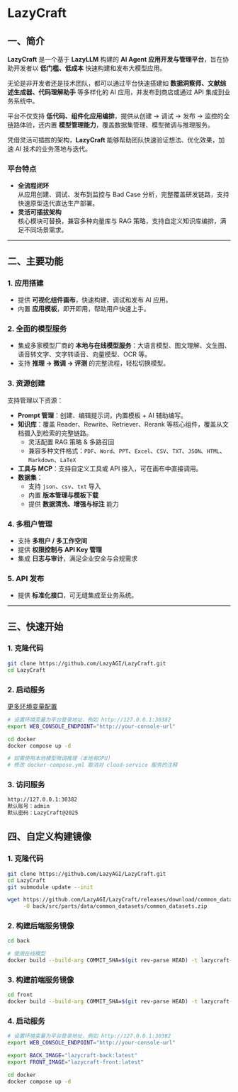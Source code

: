 # LazyCraft

## 一、简介

**LazyCraft** 是一个基于 **LazyLLM** 构建的 **AI Agent 应用开发与管理平台**，旨在协助开发者以 **低门槛、低成本** 快速构建和发布大模型应用。

无论是非开发者还是技术团队，都可以通过平台快速搭建如 **数据洞察师、文献综述生成器、代码理解助手** 等多样化的 AI 应用，并发布到商店或通过 API 集成到业务系统中。

平台不仅支持 **低代码、组件化应用编排**，提供从创建 → 调试 → 发布 → 监控的全链路体验，还内置 **模型管理能力**，覆盖数据集管理、模型微调与推理服务。

凭借灵活可插拔的架构，**LazyCraft** 能够帮助团队快速验证想法、优化效果，加速 AI 技术的业务落地与迭代。

### 平台特点

- **全流程闭环**  
  从应用创建、调试、发布到监控与 Bad Case 分析，完整覆盖研发链路，支持快速原型迭代直达生产部署。  
- **灵活可插拔架构**  
  核心模块可替换，兼容多种向量库与 RAG 策略，支持自定义知识库编排，满足不同场景需求。


---

## 二、主要功能

### 1. 应用搭建

- 提供 **可视化组件画布**，快速构建、调试和发布 AI 应用。  
- 内置 **应用模板**，即开即用，帮助用户快速上手。

### 2. 全面的模型服务

- 集成多家模型厂商的 **本地与在线模型服务**：大语言模型、图文理解、文生图、语音转文字、文字转语音、向量模型、OCR 等。  
- 支持 **推理 → 微调 → 评测** 的完整流程，轻松切换模型。

### 3. 资源创建

支持管理以下资源：

- **Prompt 管理**：创建、编辑提示词，内置模板 + AI 辅助编写。  
- **知识库**：覆盖 Reader、Rewrite、Retriever、Rerank 等核心组件，覆盖从文档摄入到检索的完整链路。
  - 灵活配置 RAG 策略 & 多路召回  
  - 兼容多种文件格式：`PDF`、`Word`、`PPT`、`Excel`、`CSV`、`TXT`、`JSON`、`HTML`、`Markdown`、`LaTeX`  
- **工具与 MCP**：支持自定义工具或 API 接入，可在画布中直接调用。  
- **数据集**：
  - 支持 `json`、`csv`、`txt` 导入  
  - 内置 **版本管理与模板下载**  
  - 提供 **数据清洗、增强与标注** 能力  

### 4. 多租户管理

- 支持 **多租户 / 多工作空间**  
- 提供 **权限控制与 API Key 管理**  
- 集成 **日志与审计**，满足企业安全与合规需求  

### 5. API 发布

- 提供 **标准化接口**，可无缝集成至业务系统。

---

## 三、快速开始

### 1. 克隆代码

```bash
git clone https://github.com/LazyAGI/LazyCraft.git
cd LazyCraft
```

### 2. 启动服务

[更多环境变量配置](docker/README.md)

```bash
# 设置环境变量为平台登录地址，例如 http://127.0.0.1:30382
export WEB_CONSOLE_ENDPOINT="http://your-console-url"

cd docker
docker compose up -d

# 如需使用本地模型微调推理（本地有GPU）
# 修改 docker-compose.yml 取消对 cloud-service 服务的注释
```

### 3. 访问服务

```bash
http://127.0.0.1:30382
默认账号：admin
默认密码：LazyCraft@2025
```

## 四、自定义构建镜像

### 1. 克隆代码
```bash
git clone https://github.com/LazyAGI/LazyCraft.git
cd LazyCraft
git submodule update --init

wget https://github.com/LazyAGI/LazyCraft/releases/download/common_datasets/common_datasets.zip \
     -O back/src/parts/data/common_datasets/common_datasets.zip
```

### 2. 构建后端服务镜像

```bash
cd back

# 使用在线模型
docker build --build-arg COMMIT_SHA=$(git rev-parse HEAD) -t lazycraft-back:latest .
```

### 3. 构建前端服务镜像

```bash
cd front
docker build --build-arg COMMIT_SHA=$(git rev-parse HEAD) -t lazycraft-front:latest .
```

### 4. 启动服务

```bash
# 设置环境变量为平台登录地址，例如 http://127.0.0.1:30382
export WEB_CONSOLE_ENDPOINT="http://your-console-url"

export BACK_IMAGE="lazycraft-back:latest"
export FRONT_IMAGE="lazycraft-front:latest"

cd docker
docker compose up -d
```

